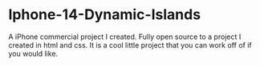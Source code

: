 # Iphone-14-Dynamic-Islands
A iPhone commercial project I created.
Fully open source to a project I created in html and css.
It is a cool little project that you can work off of if you would like.
